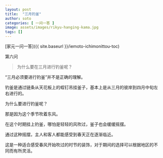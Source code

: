 ```yaml
---
layout: post
title:  "三月钓釜"
author: soto
categories: [ 一问一答 ]
image: assets/images/rikyu-hanging-kama.jpg
tags: []
---
```


[家元一问一答]({{ site.baseurl }}/iemoto-ichimonittou-toc)

第六问

> 为什么要在三月进行钓釜呢？

“三月必须要进行钓釜”并不是正确的理解。

钓釜是通过链条从天花板上的蛭钉吊挂釜子，基本上是从三月的彼岸到四月中旬左右进行的。

为什么要进行钓釜呢？

那是因为这个季节吹着东风。

在这个时期挂上钓釜，哪怕是轻轻的风吹过，釜子也会缓缓摇摆。

通过这种摇摆，主人和客人都能感受到春天正在逐渐临近。

这是一种适合感受春风开始吹过的时节的装饰，对于期间的选择可以根据地区的不同而有所灵活。
